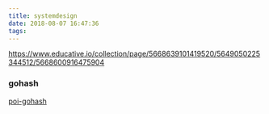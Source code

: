 ```yaml
---
title: systemdesign
date: 2018-08-07 16:47:36
tags:
---
```

https://www.educative.io/collection/page/5668639101419520/5649050225344512/5668600916475904
### gohash
[poi-gohash](http://www.learn4master.com/interview-questions/system-design/poi-geohash)
